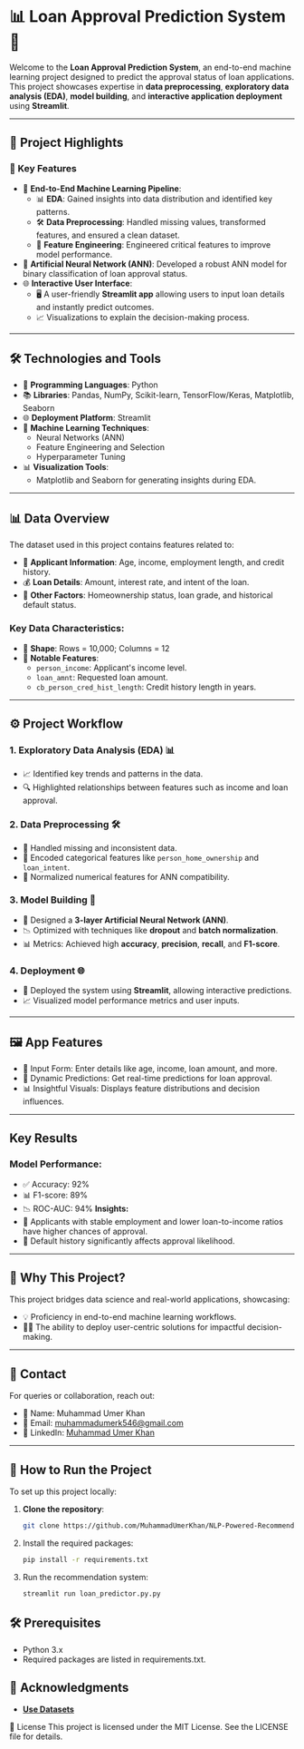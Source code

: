 # 📊 Loan Approval Prediction System 🎉

Welcome to the **Loan Approval Prediction System**, an end-to-end machine learning project designed to predict the approval status of loan applications. This project showcases expertise in **data preprocessing**, **exploratory data analysis (EDA)**, **model building**, and **interactive application deployment** using **Streamlit**.

---

## 🌟 Project Highlights

### 🎯 Key Features
- 🚀 **End-to-End Machine Learning Pipeline**:
  - 📊 **EDA**: Gained insights into data distribution and identified key patterns.
  - 🛠 **Data Preprocessing**: Handled missing values, transformed features, and ensured a clean dataset.
  - 🎨 **Feature Engineering**: Engineered critical features to improve model performance.
- 🤖 **Artificial Neural Network (ANN)**: Developed a robust ANN model for binary classification of loan approval status.
- 🌐 **Interactive User Interface**:
  - 🖥 A user-friendly **Streamlit app** allowing users to input loan details and instantly predict outcomes.
  - 📈 Visualizations to explain the decision-making process.

---

## 🛠 Technologies and Tools

- 🐍 **Programming Languages**: Python
- 📚 **Libraries**: Pandas, NumPy, Scikit-learn, TensorFlow/Keras, Matplotlib, Seaborn
- 🌐 **Deployment Platform**: Streamlit
- 🧠 **Machine Learning Techniques**:
  - Neural Networks (ANN)
  - Feature Engineering and Selection
  - Hyperparameter Tuning
- 📊 **Visualization Tools**:
  - Matplotlib and Seaborn for generating insights during EDA.

---

## 📊 Data Overview

The dataset used in this project contains features related to:
- 👤 **Applicant Information**: Age, income, employment length, and credit history.
- 💰 **Loan Details**: Amount, interest rate, and intent of the loan.
- 📜 **Other Factors**: Homeownership status, loan grade, and historical default status.

### Key Data Characteristics:
- 🧮 **Shape**: Rows = 10,000; Columns = 12
- 🔑 **Notable Features**:
  - `person_income`: Applicant's income level.
  - `loan_amnt`: Requested loan amount.
  - `cb_person_cred_hist_length`: Credit history length in years.

---

## ⚙️ Project Workflow

### 1. **Exploratory Data Analysis (EDA)** 📊
- 📈 Identified key trends and patterns in the data.
- 🔍 Highlighted relationships between features such as income and loan approval.

### 2. **Data Preprocessing** 🛠
- 🧹 Handled missing and inconsistent data.
- 🔢 Encoded categorical features like `person_home_ownership` and `loan_intent`.
- 📏 Normalized numerical features for ANN compatibility.

### 3. **Model Building** 🤖
- 🧩 Designed a **3-layer Artificial Neural Network (ANN)**.
- 📉 Optimized with techniques like **dropout** and **batch normalization**.
- 📊 Metrics: Achieved high **accuracy**, **precision**, **recall**, and **F1-score**.

### 4. **Deployment** 🌐
- 🎨 Deployed the system using **Streamlit**, allowing interactive predictions.
- 📈 Visualized model performance metrics and user inputs.

---
## 🖼 App Features
- 📝 Input Form: Enter details like age, income, loan amount, and more.
- 🔮 Dynamic Predictions: Get real-time predictions for loan approval.
- 📊 Insightful Visuals: Displays feature distributions and decision influences.
---
## Key Results
### Model Performance:
- ✅ Accuracy: 92%
- 📊 F1-score: 89%
- 📉 ROC-AUC: 94%
**Insights:**
- 👷 Applicants with stable employment and lower loan-to-income ratios have higher chances of approval.
- 🚩 Default history significantly affects approval likelihood.
---
## 🌟 Why This Project?
This project bridges data science and real-world applications, showcasing:

- 💡 Proficiency in end-to-end machine learning workflows.
- 🧑‍💻 The ability to deploy user-centric solutions for impactful decision-making.
---
## 📧 Contact
For queries or collaboration, reach out:

- 📛 Name: Muhammad Umer Khan
- 📧 Email: muhammadumerk546@gmail.com
- 🔗 LinkedIn: [Muhammad Umer Khan](https://linkedin.com/in/%20muhammad-umer-khan-61729b260/)

---
## 🚀 How to Run the Project

To set up this project locally:  

1. **Clone the repository**:  
   ```bash  
   git clone https://github.com/MuhammadUmerKhan/NLP-Powered-Recommendation-System.git  


2. Install the required packages:
    ```bash
    pip install -r requirements.txt
    ```
3. Run the recommendation system:
    ```bash
    streamlit run loan_predictor.py.py


## 🛠️ Prerequisites
- Python 3.x
- Required packages are listed in requirements.txt.

## 📄 Acknowledgments
- **[Use Datasets](https://www.kaggle.com/competitions/playground-series-s4e10)**

📝 License
This project is licensed under the MIT License. See the LICENSE file for details.
